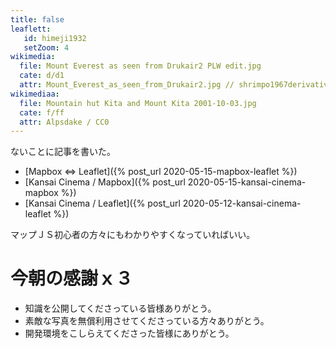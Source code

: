 ```yaml
---
title: false
leaflett: 
   id: himeji1932
   setZoom: 4
wikimedia:
  file: Mount Everest as seen from Drukair2 PLW edit.jpg
  cate: d/d1
  attr: Mount_Everest_as_seen_from_Drukair2.jpg // shrimpo1967derivative work // Papa Lima Whiskey 2 / CC BY-SA (https://creativecommons.org/licenses/by-sa/2.0)
wikimediaa:
  file: Mountain hut Kita and Mount Kita 2001-10-03.jpg
  cate: f/ff
  attr: Alpsdake / CC0
---
```


ないことに記事を書いた。

* [Mapbox <=> Leaflet]({% post_url 2020-05-15-mapbox-leaflet %})
* [Kansai Cinema / Mapbox]({% post_url 2020-05-15-kansai-cinema-mapbox %})
* [Kansai Cinema / Leaflet]({% post_url 2020-05-12-kansai-cinema-leaflet %})

マップＪＳ初心者の方々にもわかりやすくなっていればいい。



# 今朝の感謝ｘ３

* 知識を公開してくださっている皆様ありがとう。
* 素敵な写真を無償利用させてくださっている方々ありがとう。
* 開発環境をこしらえてくださった皆様にありがとう。
